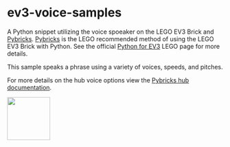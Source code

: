 # ev3-voice-samples
A Python snippet utilizing the voice spoeaker on the LEGO EV3 Brick and [Pybricks](https://pybricks.com/). [Pybricks](https://pybricks.com/) is the LEGO recommended method of using the LEGO EV3 Brick with Python. See the official [Python for EV3](https://education.lego.com/en-us/support/mindstorms-ev3/python-for-ev3) LEGO page for more details. 

This sample speaks a phrase using a variety of voices, speeds, and pitches. 

For more details on the hub voice options view the [Pybricks hub documentation](https://pybricks.github.io/ev3-micropython/hubs.html). 

<a href="https://codeadam.ca">
<img src="https://codeadam.ca/images/code-block.png" width="100">
</a>
